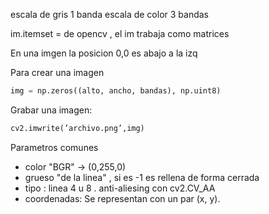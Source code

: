 escala de gris 1 banda 
escala de color 3 bandas 

im.itemset = de opencv , el im trabaja como matrices

En  una imgen la posicion 0,0 es abajo a la izq


Para crear una imagen 
````python
img = np.zeros((alto, ancho, bandas), np.uint8)
````
Grabar una imagen: 
````python
cv2.imwrite(’archivo.png’,img)
````


Parametros comunes 
-  color "BGR" -> (0,255,0)
- grueso "de la linea" , si es -1 es rellena de forma cerrada
- tipo : linea 4 u 8 . anti-aliesing con cv2.CV_AA
- coordenadas: Se representan con un par (x, y).
